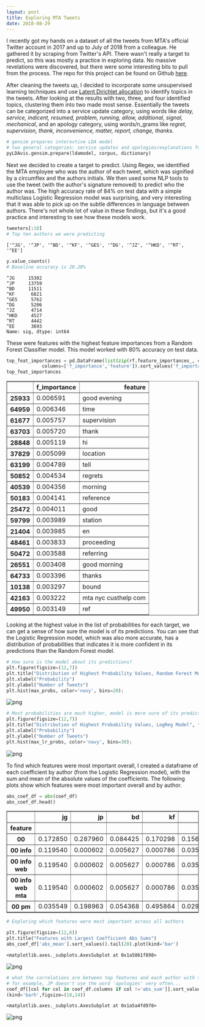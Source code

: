 ```yaml
---
layout: post
title: Exploring MTA Tweets
date: 2018-08-29
---
```

I recently got my hands on a dataset of all the tweets from MTA's official Twitter account in 2017 and up to July of 2018 from a colleague. He gathered it by scraping from Twitter's API. There wasn't really a target to predict, so this was mostly a practice in exploring data. No massive revelations were discovered, but there were some interesting bits to pull from the process. The repo for this project can be found on Github [here](https://github.com/confoley/mta_tweets). 

After cleaning the tweets up, I decided to incorporate some unsupervised learning techniques and use [Latent Dirichlet allocation](https://en.wikipedia.org/wiki/Latent_Dirichlet_allocation) to identify topics in the tweets. After looking at the results with two, three, and four identified topics, clustering them into two made most sense. Essentially the tweets can be categorized into a service update category, using words like _delay, service, indicent, resumed, problem, running, allow, additional, signal, mechanical_, and an apology category, using words/n_grams like _regret, supervision, thank, inconvenience, matter, report, change, thanks_. 


```python
# gensim prepares interavtive LDA model
# two general categories: service updates and apologies/explanations for those updates
pyLDAvis.gensim.prepare(ldamodel, corpus, dictionary)
```





<link rel="stylesheet" type="text/css" href="https://cdn.rawgit.com/bmabey/pyLDAvis/files/ldavis.v1.0.0.css">


<div id="ldavis_el86981126466441449777425293"></div>
<script type="text/javascript">

var ldavis_el86981126466441449777425293_data = {"mdsDat": {"Freq": [55.0794792175293, 44.920528411865234], "cluster": [1, 1], "topics": [1, 2], "x": [0.28840017318725586, -0.28840017318725586], "y": [0.0, 0.0]}, "tinfo": {"Category": ["Default", "Default", "Default", "Default", "Default", "Default", "Default", "Default", "Default", "Default", "Default", "Default", "Default", "Default", "Default", "Default", "Default", "Default", "Default", "Default", "Default", "Default", "Default", "Default", "Default", "Default", "Default", "Default", "Default", "Default", "Topic1", "Topic1", "Topic1", "Topic1", "Topic1", "Topic1", "Topic1", "Topic1", "Topic1", "Topic1", "Topic1", "Topic1", "Topic1", "Topic1", "Topic1", "Topic1", "Topic1", "Topic1", "Topic1", "Topic1", "Topic1", "Topic1", "Topic1", "Topic1", "Topic1", "Topic1", "Topic1", "Topic1", "Topic1", "Topic1", "Topic1", "Topic1", "Topic1", "Topic1", "Topic1", "Topic1", "Topic1", "Topic1", "Topic1", "Topic1", "Topic1", "Topic1", "Topic1", "Topic2", "Topic2", "Topic2", "Topic2", "Topic2", "Topic2", "Topic2", "Topic2", "Topic2", "Topic2", "Topic2", "Topic2", "Topic2", "Topic2", "Topic2", "Topic2", "Topic2", "Topic2", "Topic2", "Topic2", "Topic2", "Topic2", "Topic2", "Topic2", "Topic2", "Topic2", "Topic2", "Topic2", "Topic2", "Topic2", "Topic2", "Topic2", "Topic2", "Topic2", "Topic2", "Topic2", "Topic2", "Topic2", "Topic2", "Topic2"], "Freq": [36745.0, 43027.0, 36421.0, 19767.0, 19447.0, 18831.0, 23610.0, 20035.0, 19975.0, 18877.0, 18447.0, 17730.0, 17659.0, 12747.0, 12999.0, 14889.0, 45156.0, 10387.0, 14858.0, 8951.0, 8716.0, 7875.0, 7874.0, 6999.0, 9258.0, 13956.0, 6434.0, 8490.0, 6765.0, 5813.0, 43025.95703125, 36420.875, 19974.38671875, 18446.8359375, 18876.48046875, 17729.58984375, 14888.1259765625, 20034.25390625, 9257.0849609375, 8489.4189453125, 6456.5810546875, 6714.09619140625, 5238.43505859375, 5031.03125, 5040.4169921875, 5013.5810546875, 4553.8896484375, 4042.547607421875, 4003.343505859375, 3792.3759765625, 4031.990966796875, 4020.567138671875, 3536.224365234375, 3142.51123046875, 3144.06005859375, 3073.541015625, 3195.779052734375, 3153.48779296875, 2842.998046875, 2749.966552734375, 17637.212890625, 23283.384765625, 14709.541015625, 4242.119140625, 3559.479736328125, 13293.3740234375, 39040.015625, 8015.49658203125, 5041.3544921875, 6394.4150390625, 6781.0146484375, 5249.38134765625, 5472.13330078125, 19767.345703125, 18830.54296875, 19446.900390625, 12747.20703125, 10386.7138671875, 8715.75390625, 8950.7548828125, 6998.6015625, 7874.25341796875, 7874.7080078125, 6433.82568359375, 5668.39501953125, 5813.3876953125, 5569.34912109375, 5164.77099609375, 4980.400390625, 4925.99658203125, 4680.357421875, 4891.7861328125, 4372.18310546875, 4343.4970703125, 4683.3525390625, 4242.78955078125, 4116.0654296875, 3927.25634765625, 3695.890625, 3448.224365234375, 3414.322998046875, 3364.85205078125, 3203.10302734375, 36734.03515625, 3575.380859375, 12823.625, 6640.99462890625, 7541.9130859375, 4178.02392578125, 5631.37890625, 4328.052734375, 6115.9970703125, 4724.98193359375], "Term": ["regret", "delay", "servicealert", "supervision", "info", "mta", "time", "incident", "resumed", "problem", "earlier", "running", "travel", "ref", "condition", "allow", "service", "thank", "additional", "report", "com", "bit", "ly", "twitter", "signal", "following", "matter", "direction", "inconvenience", "pic", "delay", "servicealert", "resumed", "earlier", "problem", "running", "allow", "incident", "signal", "direction", "mechanical", "track", "bound", "shortly", "express", "passenger", "local", "42", "board", "sick", "causing", "able", "34", "arrive", "left", "59", "delayed", "activity", "switch", "waiting", "travel", "time", "additional", "yes", "tell", "following", "service", "location", "hi", "good", "station", "morning", "line", "supervision", "mta", "info", "ref", "thank", "com", "report", "twitter", "ly", "bit", "matter", "reference", "pic", "information", "subway", "notify", "notified", "aware", "detail", "thanks", "note", "\u00e4", "car", "review", "www", "forward", "attention", "bringing", "number", "unpleasant", "regret", "provide", "condition", "inconvenience", "change", "update", "line", "work", "service", "station"], "Total": [36745.0, 43027.0, 36421.0, 19767.0, 19447.0, 18831.0, 23610.0, 20035.0, 19975.0, 18877.0, 18447.0, 17730.0, 17659.0, 12747.0, 12999.0, 14889.0, 45156.0, 10387.0, 14858.0, 8951.0, 8716.0, 7875.0, 7874.0, 6999.0, 9258.0, 13956.0, 6434.0, 8490.0, 6765.0, 5813.0, 43027.02734375, 36421.9609375, 19975.322265625, 18447.767578125, 18877.462890625, 17730.576171875, 14889.044921875, 20035.595703125, 9258.052734375, 8490.44140625, 6457.5341796875, 6715.19140625, 5239.36181640625, 5031.97705078125, 5041.39501953125, 5014.65234375, 4554.94921875, 4043.5009765625, 4004.30712890625, 3793.319091796875, 4032.99462890625, 4021.568359375, 3537.166748046875, 3143.439208984375, 3145.010986328125, 3074.509765625, 3196.787353515625, 3154.5087890625, 2843.978515625, 2750.976318359375, 17659.10546875, 23610.455078125, 14858.658203125, 4243.9140625, 3561.010498046875, 13956.1748046875, 45156.01171875, 8654.125, 5990.04150390625, 9993.650390625, 11505.99609375, 8017.6669921875, 11103.51171875, 19767.810546875, 18831.1015625, 19447.4921875, 12747.669921875, 10387.203125, 8716.2333984375, 8951.265625, 6999.095703125, 7874.818359375, 7875.27490234375, 6434.2900390625, 5668.85791015625, 5813.884765625, 5569.8291015625, 5165.2470703125, 4980.865234375, 4926.4619140625, 4680.8232421875, 4892.28515625, 4372.6494140625, 4343.9677734375, 4683.86767578125, 4243.26611328125, 4116.5283203125, 3927.735595703125, 3696.35546875, 3448.69091796875, 3414.7861328125, 3365.32421875, 3203.565185546875, 36745.7890625, 3575.922119140625, 12999.4482421875, 6765.544921875, 10700.6611328125, 4847.75390625, 11103.51171875, 5587.1376953125, 45156.01171875, 11505.99609375], "loglift": [30.0, 29.0, 28.0, 27.0, 26.0, 25.0, 24.0, 23.0, 22.0, 21.0, 20.0, 19.0, 18.0, 17.0, 16.0, 15.0, 14.0, 13.0, 12.0, 11.0, 10.0, 9.0, 8.0, 7.0, 6.0, 5.0, 4.0, 3.0, 2.0, 1.0, 0.5964000225067139, 0.5964000225067139, 0.5963000059127808, 0.5963000059127808, 0.5963000059127808, 0.5963000059127808, 0.5963000059127808, 0.5963000059127808, 0.5963000059127808, 0.5963000059127808, 0.5961999893188477, 0.5961999893188477, 0.5961999893188477, 0.5961999893188477, 0.5961999893188477, 0.5961999893188477, 0.5961999893188477, 0.5961999893188477, 0.5961999893188477, 0.5960999727249146, 0.5960999727249146, 0.5960999727249146, 0.5960999727249146, 0.5960999727249146, 0.5960999727249146, 0.5960999727249146, 0.5960999727249146, 0.5960999727249146, 0.5960000157356262, 0.5960000157356262, 0.5952000021934509, 0.5824000239372253, 0.5863000154495239, 0.5960000157356262, 0.5960000157356262, 0.5476999878883362, 0.45089998841285706, 0.5196999907493591, 0.42399999499320984, 0.14990000426769257, 0.06769999861717224, 0.1729000061750412, -0.1111999973654747, 0.8003000020980835, 0.8001999855041504, 0.8001999855041504, 0.8001999855041504, 0.8001999855041504, 0.8001999855041504, 0.8001999855041504, 0.8001999855041504, 0.8001999855041504, 0.8001999855041504, 0.8001999855041504, 0.8001999855041504, 0.8001999855041504, 0.8001999855041504, 0.8001999855041504, 0.8001999855041504, 0.8001999855041504, 0.8001999855041504, 0.8001999855041504, 0.8001999855041504, 0.8001999855041504, 0.8001999855041504, 0.8001999855041504, 0.8001999855041504, 0.8001999855041504, 0.8001000285148621, 0.8001000285148621, 0.8001000285148621, 0.8001000285148621, 0.8001000285148621, 0.800000011920929, 0.8001000285148621, 0.7867000102996826, 0.7817000150680542, 0.4503999948501587, 0.6516000032424927, 0.12139999866485596, 0.5449000000953674, -1.1988999843597412, -0.08969999849796295], "logprob": [30.0, 29.0, 28.0, 27.0, 26.0, 25.0, 24.0, 23.0, 22.0, 21.0, 20.0, 19.0, 18.0, 17.0, 16.0, 15.0, 14.0, 13.0, 12.0, 11.0, 10.0, 9.0, 8.0, 7.0, 6.0, 5.0, 4.0, 3.0, 2.0, 1.0, -2.853300094604492, -3.0199999809265137, -3.620699882507324, -3.700200080871582, -3.6772000789642334, -3.7399001121520996, -3.914599895477295, -3.6177000999450684, -4.389699935913086, -4.47629976272583, -4.75, -4.710899829864502, -4.959099769592285, -4.999499797821045, -4.997600078582764, -5.002999782562256, -5.099100112915039, -5.218200206756592, -5.228000164031982, -5.282100200653076, -5.220900058746338, -5.223700046539307, -5.352099895477295, -5.470099925994873, -5.469600200653076, -5.492300033569336, -5.4532999992370605, -5.466599941253662, -5.570300102233887, -5.603499889373779, -3.7451000213623047, -3.467400074005127, -3.9265999794006348, -5.170100212097168, -5.3454999923706055, -4.027900218963623, -2.950500011444092, -4.533699989318848, -4.997399806976318, -4.759699821472168, -4.701000213623047, -4.956999778747559, -4.91540002822876, -3.4272000789642334, -3.475800037384033, -3.44350004196167, -3.8659000396728516, -4.070700168609619, -4.246099948883057, -4.2195000648498535, -4.4654998779296875, -4.347599983215332, -4.347599983215332, -4.549699783325195, -4.676300048828125, -4.651100158691406, -4.693999767303467, -4.769400119781494, -4.805699825286865, -4.816699981689453, -4.8678998947143555, -4.823699951171875, -4.935999870300293, -4.942599773406982, -4.867199897766113, -4.966000080108643, -4.996300220489502, -5.043300151824951, -5.104000091552734, -5.173399925231934, -5.183300018310547, -5.19789981842041, -5.247099876403809, -2.807499885559082, -5.137199878692627, -3.8598999977111816, -4.51800012588501, -4.3907999992370605, -4.981400012969971, -4.6828999519348145, -4.946100234985352, -4.600299835205078, -4.858399868011475]}, "token.table": {"Topic": [1, 2, 1, 2, 1, 2, 1, 2, 1, 2, 1, 2, 1, 2, 1, 2, 2, 2, 1, 2, 1, 2, 1, 2, 2, 2, 1, 2, 1, 2, 2, 1, 2, 1, 2, 1, 2, 2, 1, 2, 1, 2, 1, 2, 1, 2, 2, 1, 2, 1, 2, 1, 2, 1, 2, 1, 2, 2, 1, 2, 1, 2, 1, 2, 1, 2, 1, 2, 2, 1, 2, 1, 2, 1, 2, 2, 2, 2, 2, 1, 2, 2, 1, 2, 1, 2, 2, 2, 1, 2, 1, 2, 1, 2, 2, 1, 2, 1, 2, 1, 2, 1, 2, 1, 2, 1, 2, 1, 2, 2, 2, 1, 2, 1, 2, 2, 2, 1, 2, 1, 2, 1, 2, 2, 2, 1, 2, 1, 2, 1, 2, 2, 1, 2, 1, 2], "Freq": [0.999670147895813, 0.0002827121352311224, 0.999876081943512, 0.0002473104395903647, 0.9998341798782349, 0.0003252550959587097, 0.9998586773872375, 0.0002486591984052211, 0.9995217323303223, 0.0003170065756421536, 0.9899951815605164, 0.01002782303839922, 0.9999298453330994, 6.716347706969827e-05, 0.9998602867126465, 0.00031812291126698256, 0.9997996687889099, 0.9998241066932678, 0.00012697969214059412, 0.9999650716781616, 0.9996735453605652, 0.0002497310924809426, 0.9997400641441345, 0.00019086293468717486, 0.9997698068618774, 0.9999372959136963, 0.9997533559799194, 0.0002479547110851854, 0.2952153980731964, 0.7048162817955017, 0.9999732375144958, 0.013539035804569721, 0.9865034222602844, 0.9999760985374451, 2.3241205781232566e-05, 0.9997537136077881, 0.0003128140524495393, 0.9999417066574097, 0.9998302459716797, 0.0001177795056719333, 0.9999583959579468, 5.420709931058809e-05, 0.9997233152389526, 0.0001983577967621386, 0.9524816274642944, 0.047505855560302734, 0.9999038577079773, 0.6398062705993652, 0.3601286709308624, 0.8415634632110596, 0.15842962265014648, 0.9999203681945801, 4.9911170208361e-05, 0.0184759683907032, 0.9815912842750549, 5.1420513045741245e-05, 0.9999746680259705, 0.9998511672019958, 0.9996785521507263, 0.0003179639170411974, 0.49281707406044006, 0.507136881351471, 0.9997916221618652, 0.0002195414126617834, 0.9261479377746582, 0.07383762300014496, 0.00012698705540969968, 0.9998960494995117, 0.9999549388885498, 0.9999172687530518, 0.0001548578729853034, 0.6546792387962341, 0.3452375829219818, 5.3103638492757455e-05, 0.9999946355819702, 0.9997771978378296, 0.9999062418937683, 0.9998263120651245, 0.999903678894043, 0.9998698830604553, 0.00019941561913583428, 0.9998478293418884, 0.999922513961792, 5.2973220590502024e-05, 0.00027964814216829836, 0.9997421503067017, 0.9999474287033081, 0.9998486638069153, 0.0003265680279582739, 0.9996791481971741, 0.00011171604273840785, 0.9999703168869019, 0.9999337792396545, 5.0061771617038175e-05, 0.9998716711997986, 0.9999675154685974, 5.639974551741034e-05, 0.864558219909668, 0.13544154167175293, 0.9999735951423645, 2.7455962481326424e-05, 0.9998058080673218, 0.0001987290452234447, 0.9996522665023804, 0.00026362139033153653, 0.9998862743377686, 0.0001080140718840994, 0.5893449187278748, 0.4106554388999939, 0.9999521374702454, 0.9999589920043945, 0.9996559619903564, 0.0003516201104503125, 0.9994354248046875, 0.000561638327781111, 0.9999804496765137, 0.9998514652252197, 0.986130952835083, 0.01384979672729969, 0.9998225569725037, 0.00014891607861500233, 0.9987481832504272, 0.0012458162382245064, 0.9999863505363464, 0.9998235702514648, 0.1382083296775818, 0.8618424534797668, 0.9996451139450073, 0.00036350730806589127, 0.22533899545669556, 0.7746363878250122, 0.9998127222061157, 0.9995489716529846, 0.00047126307617872953, 0.00021349877351894975, 0.9998147487640381], "Term": ["34", "34", "42", "42", "59", "59", "able", "able", "activity", "activity", "additional", "additional", "allow", "allow", "arrive", "arrive", "attention", "aware", "bit", "bit", "board", "board", "bound", "bound", "bringing", "car", "causing", "causing", "change", "change", "com", "condition", "condition", "delay", "delay", "delayed", "delayed", "detail", "direction", "direction", "earlier", "earlier", "express", "express", "following", "following", "forward", "good", "good", "hi", "hi", "incident", "incident", "inconvenience", "inconvenience", "info", "info", "information", "left", "left", "line", "line", "local", "local", "location", "location", "ly", "ly", "matter", "mechanical", "mechanical", "morning", "morning", "mta", "mta", "note", "notified", "notify", "number", "passenger", "passenger", "pic", "problem", "problem", "provide", "provide", "ref", "reference", "regret", "regret", "report", "report", "resumed", "resumed", "review", "running", "running", "service", "service", "servicealert", "servicealert", "shortly", "shortly", "sick", "sick", "signal", "signal", "station", "station", "subway", "supervision", "switch", "switch", "tell", "tell", "thank", "thanks", "time", "time", "track", "track", "travel", "travel", "twitter", "unpleasant", "update", "update", "waiting", "waiting", "work", "work", "www", "yes", "yes", "\u00e4", "\u00e4"]}, "R": 30, "lambda.step": 0.01, "plot.opts": {"xlab": "PC1", "ylab": "PC2"}, "topic.order": [2, 1]};

function LDAvis_load_lib(url, callback){
  var s = document.createElement('script');
  s.src = url;
  s.async = true;
  s.onreadystatechange = s.onload = callback;
  s.onerror = function(){console.warn("failed to load library " + url);};
  document.getElementsByTagName("head")[0].appendChild(s);
}

if(typeof(LDAvis) !== "undefined"){
   // already loaded: just create the visualization
   !function(LDAvis){
       new LDAvis("#" + "ldavis_el86981126466441449777425293", ldavis_el86981126466441449777425293_data);
   }(LDAvis);
}else if(typeof define === "function" && define.amd){
   // require.js is available: use it to load d3/LDAvis
   require.config({paths: {d3: "https://cdnjs.cloudflare.com/ajax/libs/d3/3.5.5/d3.min"}});
   require(["d3"], function(d3){
      window.d3 = d3;
      LDAvis_load_lib("https://cdn.rawgit.com/bmabey/pyLDAvis/files/ldavis.v1.0.0.js", function(){
        new LDAvis("#" + "ldavis_el86981126466441449777425293", ldavis_el86981126466441449777425293_data);
      });
    });
}else{
    // require.js not available: dynamically load d3 & LDAvis
    LDAvis_load_lib("https://cdnjs.cloudflare.com/ajax/libs/d3/3.5.5/d3.min.js", function(){
         LDAvis_load_lib("https://cdn.rawgit.com/bmabey/pyLDAvis/files/ldavis.v1.0.0.js", function(){
                 new LDAvis("#" + "ldavis_el86981126466441449777425293", ldavis_el86981126466441449777425293_data);
            })
         });
}
</script>



Next we decided to create a target to predict. Using Regex, we identified the MTA employee who was the author of each tweet, which was signified by a circumflex and the authors initials. We then used some NLP tools to use the tweet (with the author's signature removed) to predict who the author was. The high accuracy rate of 84% on test data with a simple multiclass Logistic Regression model was surprising, and very interesting that it was able to pick up on the subtle differences in language between authors. There's not whole lot of value in these findings, but it's a good practice and interesting to see how these models work. 


```python
tweeters[:10]
# Top ten authors we were predicting
```




    ['^JG', '^JP', '^BD', '^KF', '^GES', '^DG', '^JZ', '^HKD', '^RT', '^EE']




```python
y.value_counts()
# Baseline accuracy is 20.28%
```




    ^JG     15382
    ^JP     13759
    ^BD     11511
    ^KF      6821
    ^GES     5762
    ^DG      5206
    ^JZ      4714
    ^HKD     4527
    ^RT      4442
    ^EE      3693
    Name: sig, dtype: int64



These were features with the highest feature importances from a Random Forest Classifier model. This model worked with 80% accuracy on test data.


```python
top_feat_importances = pd.DataFrame(list(zip(rf.feature_importances_, cv.get_feature_names())),
             columns=['f_importance','feature']).sort_values('f_importance', ascending=False).head(20)
top_feat_importances
```




<div>
<style scoped>
    .dataframe tbody tr th:only-of-type {
        vertical-align: middle;
    }

    .dataframe tbody tr th {
        vertical-align: top;
    }

    .dataframe thead th {
        text-align: right;
    }
</style>
<table border="1" class="dataframe">
  <thead>
    <tr style="text-align: right;">
      <th></th>
      <th>f_importance</th>
      <th>feature</th>
    </tr>
  </thead>
  <tbody>
    <tr>
      <th>25933</th>
      <td>0.006591</td>
      <td>good evening</td>
    </tr>
    <tr>
      <th>64959</th>
      <td>0.006346</td>
      <td>time</td>
    </tr>
    <tr>
      <th>61677</th>
      <td>0.005757</td>
      <td>supervision</td>
    </tr>
    <tr>
      <th>63703</th>
      <td>0.005720</td>
      <td>thank</td>
    </tr>
    <tr>
      <th>28848</th>
      <td>0.005119</td>
      <td>hi</td>
    </tr>
    <tr>
      <th>37829</th>
      <td>0.005099</td>
      <td>location</td>
    </tr>
    <tr>
      <th>63199</th>
      <td>0.004789</td>
      <td>tell</td>
    </tr>
    <tr>
      <th>50852</th>
      <td>0.004534</td>
      <td>regrets</td>
    </tr>
    <tr>
      <th>40539</th>
      <td>0.004356</td>
      <td>morning</td>
    </tr>
    <tr>
      <th>50183</th>
      <td>0.004141</td>
      <td>reference</td>
    </tr>
    <tr>
      <th>25472</th>
      <td>0.004011</td>
      <td>good</td>
    </tr>
    <tr>
      <th>59799</th>
      <td>0.003989</td>
      <td>station</td>
    </tr>
    <tr>
      <th>21404</th>
      <td>0.003985</td>
      <td>en</td>
    </tr>
    <tr>
      <th>48461</th>
      <td>0.003833</td>
      <td>proceeding</td>
    </tr>
    <tr>
      <th>50472</th>
      <td>0.003588</td>
      <td>referring</td>
    </tr>
    <tr>
      <th>26551</th>
      <td>0.003408</td>
      <td>good morning</td>
    </tr>
    <tr>
      <th>64733</th>
      <td>0.003396</td>
      <td>thanks</td>
    </tr>
    <tr>
      <th>10138</th>
      <td>0.003297</td>
      <td>bound</td>
    </tr>
    <tr>
      <th>42163</th>
      <td>0.003222</td>
      <td>mta nyc custhelp com</td>
    </tr>
    <tr>
      <th>49950</th>
      <td>0.003149</td>
      <td>ref</td>
    </tr>
  </tbody>
</table>
</div>



Looking at the highest value in the list of probabilities for each target, we can get a sense of how sure the model is of its predictions. You can see that the Logistic Regression model, which was also more accurate, has a distribution of probabilities that indicates it is more confident in its predictions than the Random Forest model.


```python
# How sure is the model about its predictions?
plt.figure(figsize=(12,7))
plt.title("Distribution of Highest Probability Values, Random Forest Model", fontsize=18)
plt.xlabel("Probability")
plt.ylabel("Number of Tweets")
plt.hist(max_probs, color='navy', bins=20);
```


![png](/images/mta_blog_files/mta_blog_9_0.png)



```python
# Most probabilities are much higher, model is more sure of its predictions
plt.figure(figsize=(12,7))
plt.title("Distribution of Highest Probability Values, LogReg Model", fontsize=18)
plt.xlabel("Probability")
plt.ylabel("Number of Tweets")
plt.hist(max_lr_probs, color='navy', bins=30);
```


![png](/images/mta_blog_files/mta_blog_10_0.png)


To find which features were most important overall, I created a dataframe of each coefficient by author (from the Logistic Regression model), with the sum and mean of the absolute values of the coefficients. The following plots show which features were most important overall and by author.


```python
abs_coef_df = abs(coef_df)
abs_coef_df.head()
```




<div>
<style scoped>
    .dataframe tbody tr th:only-of-type {
        vertical-align: middle;
    }

    .dataframe tbody tr th {
        vertical-align: top;
    }

    .dataframe thead th {
        text-align: right;
    }
</style>
<table border="1" class="dataframe">
  <thead>
    <tr style="text-align: right;">
      <th></th>
      <th>jg</th>
      <th>jp</th>
      <th>bd</th>
      <th>kf</th>
      <th>ges</th>
      <th>dg</th>
      <th>jz</th>
      <th>hkd</th>
      <th>rt</th>
      <th>ee</th>
      <th>abs_sum</th>
      <th>abs_mean</th>
    </tr>
    <tr>
      <th>feature</th>
      <th></th>
      <th></th>
      <th></th>
      <th></th>
      <th></th>
      <th></th>
      <th></th>
      <th></th>
      <th></th>
      <th></th>
      <th></th>
      <th></th>
    </tr>
  </thead>
  <tbody>
    <tr>
      <th>00</th>
      <td>0.172850</td>
      <td>0.287960</td>
      <td>0.084425</td>
      <td>0.170298</td>
      <td>0.156555</td>
      <td>0.305762</td>
      <td>0.049209</td>
      <td>0.008900</td>
      <td>0.729685</td>
      <td>0.101591</td>
      <td>2.067236</td>
      <td>0.375861</td>
    </tr>
    <tr>
      <th>00 info</th>
      <td>0.119540</td>
      <td>0.000602</td>
      <td>0.005627</td>
      <td>0.000786</td>
      <td>0.035574</td>
      <td>0.005080</td>
      <td>0.003147</td>
      <td>0.000155</td>
      <td>0.172403</td>
      <td>0.001891</td>
      <td>0.344806</td>
      <td>0.062692</td>
    </tr>
    <tr>
      <th>00 info web</th>
      <td>0.119540</td>
      <td>0.000602</td>
      <td>0.005627</td>
      <td>0.000786</td>
      <td>0.035574</td>
      <td>0.005080</td>
      <td>0.003147</td>
      <td>0.000155</td>
      <td>0.172403</td>
      <td>0.001891</td>
      <td>0.344806</td>
      <td>0.062692</td>
    </tr>
    <tr>
      <th>00 info web mta</th>
      <td>0.119540</td>
      <td>0.000602</td>
      <td>0.005627</td>
      <td>0.000786</td>
      <td>0.035574</td>
      <td>0.005080</td>
      <td>0.003147</td>
      <td>0.000155</td>
      <td>0.172403</td>
      <td>0.001891</td>
      <td>0.344806</td>
      <td>0.062692</td>
    </tr>
    <tr>
      <th>00 pm</th>
      <td>0.035549</td>
      <td>0.198963</td>
      <td>0.054368</td>
      <td>0.495864</td>
      <td>0.029549</td>
      <td>0.461121</td>
      <td>0.302342</td>
      <td>0.006940</td>
      <td>0.004700</td>
      <td>0.030295</td>
      <td>1.619691</td>
      <td>0.294489</td>
    </tr>
  </tbody>
</table>
</div>




```python
# Exploring which features were most important across all authors

plt.figure(figsize=(12,8))
plt.title("Features with Largest Coefficient Abs Sums")
abs_coef_df['abs_mean'].sort_values().tail(20).plot(kind='bar')
```




    <matplotlib.axes._subplots.AxesSubplot at 0x1a5861f898>




![png](/images/mta_blog_files/mta_blog_13_1.png)



```python
# what the correlations are between top features and each author with the abs_mean shown for indication of overall importance
# for example, JP doesn't use the word 'apologies' very often...
coef_df[[col for col in coef_df.columns if col !='abs_sum']].sort_values('abs_mean', ascending=False).head(8).plot\
(kind='barh',figsize=(18,14))
```




    <matplotlib.axes._subplots.AxesSubplot at 0x1a5a4fd978>




![png](/images/mta_blog_files/mta_blog_14_1.png)


